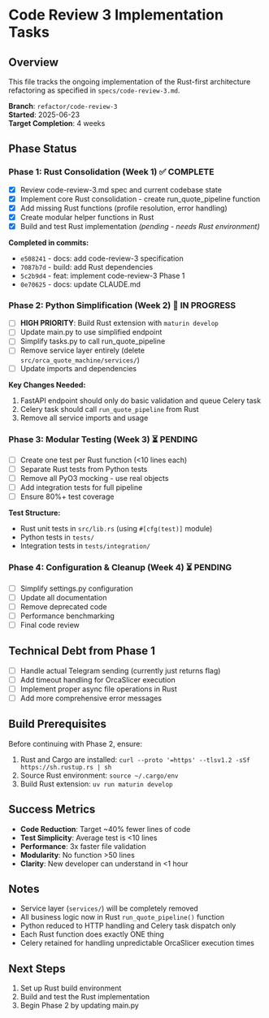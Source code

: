 # Code Review 3 Implementation Tasks

## Overview
This file tracks the ongoing implementation of the Rust-first architecture refactoring as specified in `specs/code-review-3.md`.

**Branch**: `refactor/code-review-3`  
**Started**: 2025-06-23  
**Target Completion**: 4 weeks  

## Phase Status

### Phase 1: Rust Consolidation (Week 1) ✅ COMPLETE
- [x] Review code-review-3.md spec and current codebase state
- [x] Implement core Rust consolidation - create run_quote_pipeline function
- [x] Add missing Rust functions (profile resolution, error handling)
- [x] Create modular helper functions in Rust
- [x] Build and test Rust implementation *(pending - needs Rust environment)*

**Completed in commits:**
- `e508241` - docs: add code-review-3 specification
- `7087b7d` - build: add Rust dependencies
- `5c2b9d4` - feat: implement code-review-3 Phase 1
- `0e70625` - docs: update CLAUDE.md

### Phase 2: Python Simplification (Week 2) 🔄 IN PROGRESS
- [ ] **HIGH PRIORITY**: Build Rust extension with `maturin develop`
- [ ] Update main.py to use simplified endpoint
- [ ] Simplify tasks.py to call run_quote_pipeline
- [ ] Remove service layer entirely (delete `src/orca_quote_machine/services/`)
- [ ] Update imports and dependencies

**Key Changes Needed:**
1. FastAPI endpoint should only do basic validation and queue Celery task
2. Celery task should call `run_quote_pipeline` from Rust
3. Remove all service imports and usage

### Phase 3: Modular Testing (Week 3) ⏳ PENDING
- [ ] Create one test per Rust function (<10 lines each)
- [ ] Separate Rust tests from Python tests
- [ ] Remove all PyO3 mocking - use real objects
- [ ] Add integration tests for full pipeline
- [ ] Ensure 80%+ test coverage

**Test Structure:**
- Rust unit tests in `src/lib.rs` (using `#[cfg(test)]` module)
- Python tests in `tests/`
- Integration tests in `tests/integration/`

### Phase 4: Configuration & Cleanup (Week 4) ⏳ PENDING
- [ ] Simplify settings.py configuration
- [ ] Update all documentation
- [ ] Remove deprecated code
- [ ] Performance benchmarking
- [ ] Final code review

## Technical Debt from Phase 1
- [ ] Handle actual Telegram sending (currently just returns flag)
- [ ] Add timeout handling for OrcaSlicer execution
- [ ] Implement proper async file operations in Rust
- [ ] Add more comprehensive error messages

## Build Prerequisites
Before continuing with Phase 2, ensure:
1. Rust and Cargo are installed: `curl --proto '=https' --tlsv1.2 -sSf https://sh.rustup.rs | sh`
2. Source Rust environment: `source ~/.cargo/env`
3. Build Rust extension: `uv run maturin develop`

## Success Metrics
- **Code Reduction**: Target ~40% fewer lines of code
- **Test Simplicity**: Average test is <10 lines
- **Performance**: 3x faster file validation
- **Modularity**: No function >50 lines
- **Clarity**: New developer can understand in <1 hour

## Notes
- Service layer (`services/`) will be completely removed
- All business logic now in Rust `run_quote_pipeline()` function
- Python reduced to HTTP handling and Celery task dispatch only
- Each Rust function does exactly ONE thing
- Celery retained for handling unpredictable OrcaSlicer execution times

## Next Steps
1. Set up Rust build environment
2. Build and test the Rust implementation
3. Begin Phase 2 by updating main.py